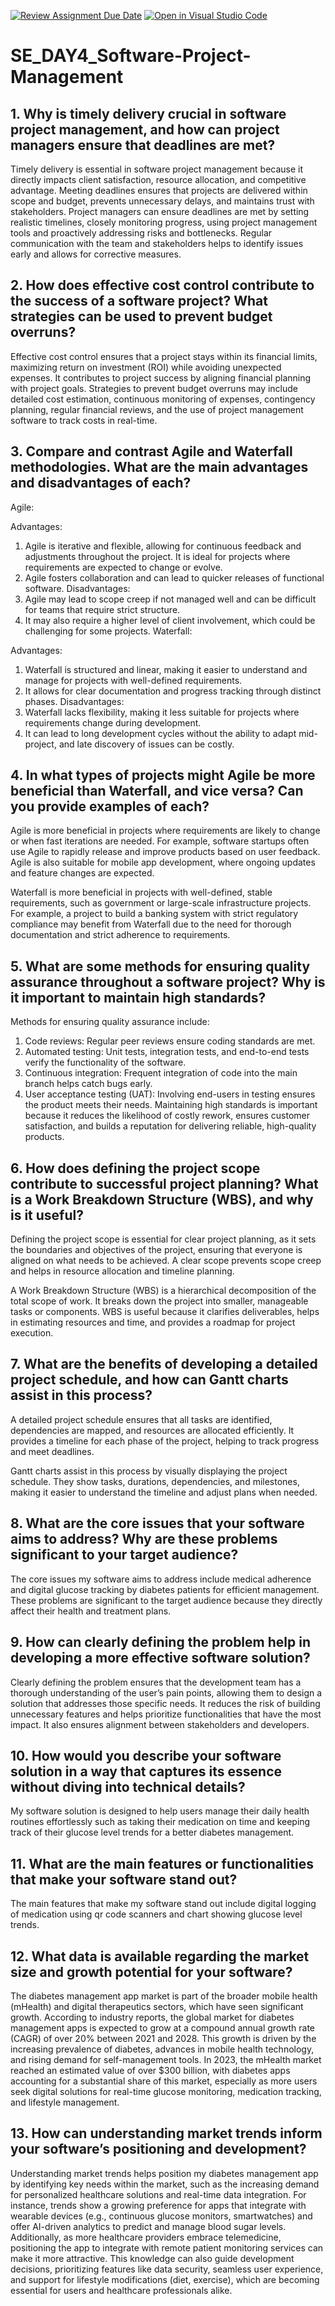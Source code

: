 [![Review Assignment Due Date](https://classroom.github.com/assets/deadline-readme-button-22041afd0340ce965d47ae6ef1cefeee28c7c493a6346c4f15d667ab976d596c.svg)](https://classroom.github.com/a/9pw6JKcu)
[![Open in Visual Studio Code](https://classroom.github.com/assets/open-in-vscode-2e0aaae1b6195c2367325f4f02e2d04e9abb55f0b24a779b69b11b9e10269abc.svg)](https://classroom.github.com/online_ide?assignment_repo_id=16062905&assignment_repo_type=AssignmentRepo)

# SE_DAY4_Software-Project-Management

## 1. Why is timely delivery crucial in software project management, and how can project managers ensure that deadlines are met?

Timely delivery is essential in software project management because it directly impacts client satisfaction, resource allocation, and competitive advantage. Meeting deadlines ensures that projects are delivered within scope and budget, prevents unnecessary delays, and maintains trust with stakeholders. Project managers can ensure deadlines are met by setting realistic timelines, closely monitoring progress, using project management tools and proactively addressing risks and bottlenecks. Regular communication with the team and stakeholders helps to identify issues early and allows for corrective measures.

## 2. How does effective cost control contribute to the success of a software project? What strategies can be used to prevent budget overruns?

Effective cost control ensures that a project stays within its financial limits, maximizing return on investment (ROI) while avoiding unexpected expenses. It contributes to project success by aligning financial planning with project goals. Strategies to prevent budget overruns may include detailed cost estimation, continuous monitoring of expenses, contingency planning, regular financial reviews, and the use of project management software to track costs in real-time.

## 3. Compare and contrast Agile and Waterfall methodologies. What are the main advantages and disadvantages of each?

Agile:

Advantages:

1. Agile is iterative and flexible, allowing for continuous feedback and adjustments throughout the project. It is ideal for projects where requirements are expected to change or evolve.
2. Agile fosters collaboration and can lead to quicker releases of functional software.
   Disadvantages:
3. Agile may lead to scope creep if not managed well and can be difficult for teams that require strict structure.
4. It may also require a higher level of client involvement, which could be challenging for some projects.
   Waterfall:

Advantages:

1.  Waterfall is structured and linear, making it easier to understand and manage for projects with well-defined requirements.
2.  It allows for clear documentation and progress tracking through distinct phases.
    Disadvantages:
3.  Waterfall lacks flexibility, making it less suitable for projects where requirements change during development.
4.  It can lead to long development cycles without the ability to adapt mid-project, and late discovery of issues can be costly.

## 4. In what types of projects might Agile be more beneficial than Waterfall, and vice versa? Can you provide examples of each?

Agile is more beneficial in projects where requirements are likely to change or when fast iterations are needed. For example, software startups often use Agile to rapidly release and improve products based on user feedback. Agile is also suitable for mobile app development, where ongoing updates and feature changes are expected.

Waterfall is more beneficial in projects with well-defined, stable requirements, such as government or large-scale infrastructure projects. For example, a project to build a banking system with strict regulatory compliance may benefit from Waterfall due to the need for thorough documentation and strict adherence to requirements.

## 5. What are some methods for ensuring quality assurance throughout a software project? Why is it important to maintain high standards?

Methods for ensuring quality assurance include:

1. Code reviews: Regular peer reviews ensure coding standards are met.
2. Automated testing: Unit tests, integration tests, and end-to-end tests verify the functionality of the software.
3. Continuous integration: Frequent integration of code into the main branch helps catch bugs early.
4. User acceptance testing (UAT): Involving end-users in testing ensures the product meets their needs.
   Maintaining high standards is important because it reduces the likelihood of costly rework, ensures customer satisfaction, and builds a reputation for delivering reliable, high-quality products.

## 6. How does defining the project scope contribute to successful project planning? What is a Work Breakdown Structure (WBS), and why is it useful?

Defining the project scope is essential for clear project planning, as it sets the boundaries and objectives of the project, ensuring that everyone is aligned on what needs to be achieved. A clear scope prevents scope creep and helps in resource allocation and timeline planning.

A Work Breakdown Structure (WBS) is a hierarchical decomposition of the total scope of work. It breaks down the project into smaller, manageable tasks or components. WBS is useful because it clarifies deliverables, helps in estimating resources and time, and provides a roadmap for project execution.

## 7. What are the benefits of developing a detailed project schedule, and how can Gantt charts assist in this process?

A detailed project schedule ensures that all tasks are identified, dependencies are mapped, and resources are allocated efficiently. It provides a timeline for each phase of the project, helping to track progress and meet deadlines.

Gantt charts assist in this process by visually displaying the project schedule. They show tasks, durations, dependencies, and milestones, making it easier to understand the timeline and adjust plans when needed.

## 8. What are the core issues that your software aims to address? Why are these problems significant to your target audience?

The core issues my software aims to address include medical adherence and digital glucose tracking by diabetes patients for efficient management. These problems are significant to the target audience because they directly affect their health and treatment plans.

## 9. How can clearly defining the problem help in developing a more effective software solution?

Clearly defining the problem ensures that the development team has a thorough understanding of the user’s pain points, allowing them to design a solution that addresses those specific needs. It reduces the risk of building unnecessary features and helps prioritize functionalities that have the most impact. It also ensures alignment between stakeholders and developers.

## 10. How would you describe your software solution in a way that captures its essence without diving into technical details?

My software solution is designed to help users manage their daily health routines effortlessly such as taking their medication on time and keeping track of their glucose level trends for a better diabetes management.

## 11. What are the main features or functionalities that make your software stand out?

The main features that make my software stand out include digital logging of medication using qr code scanners and chart showing glucose level trends.

## 12. What data is available regarding the market size and growth potential for your software?

The diabetes management app market is part of the broader mobile health (mHealth) and digital therapeutics sectors, which have seen significant growth. According to industry reports, the global market for diabetes management apps is expected to grow at a compound annual growth rate (CAGR) of over 20% between 2021 and 2028. This growth is driven by the increasing prevalence of diabetes, advances in mobile health technology, and rising demand for self-management tools. In 2023, the mHealth market reached an estimated value of over $300 billion, with diabetes apps accounting for a substantial share of this market, especially as more users seek digital solutions for real-time glucose monitoring, medication tracking, and lifestyle management.

## 13. How can understanding market trends inform your software’s positioning and development?

Understanding market trends helps position my diabetes management app by identifying key needs within the market, such as the increasing demand for personalized healthcare solutions and real-time data integration. For instance, trends show a growing preference for apps that integrate with wearable devices (e.g., continuous glucose monitors, smartwatches) and offer AI-driven analytics to predict and manage blood sugar levels. Additionally, as more healthcare providers embrace telemedicine, positioning the app to integrate with remote patient monitoring services can make it more attractive. This knowledge can also guide development decisions, prioritizing features like data security, seamless user experience, and support for lifestyle modifications (diet, exercise), which are becoming essential for users and healthcare professionals alike.
